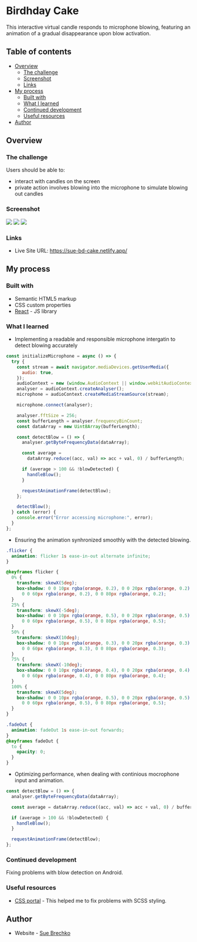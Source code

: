 # Birdhday Cake

This interactive virtual candle responds to microphone blowing, featuring an animation of a gradual disappearance upon blow activation.

## Table of contents

- [Overview](#overview)
  - [The challenge](#the-challenge)
  - [Screenshot](#screenshot)
  - [Links](#links)
- [My process](#my-process)
  - [Built with](#built-with)
  - [What I learned](#what-i-learned)
  - [Continued development](#continued-development)
  - [Useful resources](#useful-resources)
- [Author](#author)

## Overview

### The challenge

Users should be able to: 
- interact with candles on the screen
- private action involves blowing into the microphone to simulate blowing out candles

### Screenshot

![](./screenshots/screenshot-cake.png)
![](./screenshots/screenshot-cake-candles.png)
![](./screenshots/screenshot-cake-candles-blow.png)

### Links

- Live Site URL: https://sue-bd-cake.netlify.app/

## My process

### Built with

- Semantic HTML5 markup
- CSS custom properties
- [React](https://reactjs.org/) - JS library

### What I learned

- Implementing a readable and responsible microphone intergatin to detect blowing accurately

```js
const initializeMicrophone = async () => {
  try {
    const stream = await navigator.mediaDevices.getUserMedia({
      audio: true,
    });
    audioContext = new (window.AudioContext || window.webkitAudioContext)();
    analyser = audioContext.createAnalyser();
    microphone = audioContext.createMediaStreamSource(stream);

    microphone.connect(analyser);

    analyser.fftSize = 256;
    const bufferLength = analyser.frequencyBinCount;
    const dataArray = new Uint8Array(bufferLength);

    const detectBlow = () => {
      analyser.getByteFrequencyData(dataArray);

      const average =
        dataArray.reduce((acc, val) => acc + val, 0) / bufferLength;

      if (average > 100 && !blowDetected) {
        handleBlow();
      }

      requestAnimationFrame(detectBlow);
    };

    detectBlow();
  } catch (error) {
    console.error("Error accessing microphone:", error);
  }
};
```

- Ensuring the animation synhronized smoothly with the detected blowing.

```css
.flicker {
  animation: flicker 1s ease-in-out alternate infinite;
}

@keyframes flicker {
  0% {
    transform: skewX(5deg);
    box-shadow: 0 0 10px rgba(orange, 0.2), 0 0 20px rgba(orange, 0.2),
      0 0 60px rgba(orange, 0.2), 0 0 80px rgba(orange, 0.2);
  }
  25% {
    transform: skewX(-5deg);
    box-shadow: 0 0 10px rgba(orange, 0.5), 0 0 20px rgba(orange, 0.5),
      0 0 60px rgba(orange, 0.5), 0 0 80px rgba(orange, 0.5);
  }
  50% {
    transform: skewX(10deg);
    box-shadow: 0 0 10px rgba(orange, 0.3), 0 0 20px rgba(orange, 0.3),
      0 0 60px rgba(orange, 0.3), 0 0 80px rgba(orange, 0.3);
  }
  75% {
    transform: skewX(-10deg);
    box-shadow: 0 0 10px rgba(orange, 0.4), 0 0 20px rgba(orange, 0.4),
      0 0 60px rgba(orange, 0.4), 0 0 80px rgba(orange, 0.4);
  }
  100% {
    transform: skewX(5deg);
    box-shadow: 0 0 10px rgba(orange, 0.5), 0 0 20px rgba(orange, 0.5),
      0 0 60px rgba(orange, 0.5), 0 0 80px rgba(orange, 0.5);
  }
}

.fadeOut {
  animation: fadeOut 1s ease-in-out forwards;
}
@keyframes fadeOut {
  to {
    opacity: 0;
  }
}
```

- Optimizing performance, when dealing with continious mocrophone input and animation.

```js
const detectBlow = () => {
  analyser.getByteFrequencyData(dataArray);

  const average = dataArray.reduce((acc, val) => acc + val, 0) / bufferLength;

  if (average > 100 && !blowDetected) {
    handleBlow();
  }

  requestAnimationFrame(detectBlow);
};
```

### Continued development

Fixing problems with blow detection on Android.

### Useful resources

- [CSS portal](https://www.cssportal.com/css-to-scss/) - This helped me to fix problems with SCSS styling.

## Author

- Website - [Sue Brechko](https://sue-brechko-front-end-dev.netlify.app/)
